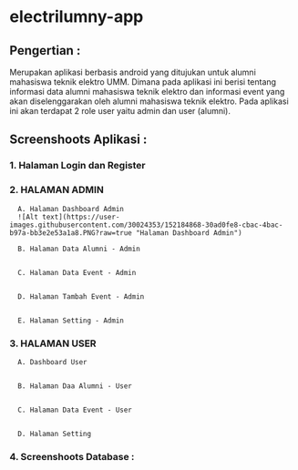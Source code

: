 # electrilumny-app

## Pengertian :
Merupakan aplikasi berbasis android yang ditujukan untuk alumni mahasiswa teknik elektro UMM. Dimana pada aplikasi ini berisi tentang informasi data alumni mahasiswa teknik elektro dan informasi event yang akan diselenggarakan oleh alumni mahasiswa teknik elektro.  Pada aplikasi ini akan terdapat 2 role user yaitu admin dan user (alumni).

## Screenshoots Aplikasi :

### 1. Halaman Login dan Register

### 2. HALAMAN ADMIN

      A. Halaman Dashboard Admin
      ![Alt text](https://user-images.githubusercontent.com/30024353/152184868-30ad0fe8-cbac-4bac-b97a-bb3e2e53a1a8.PNG?raw=true "Halaman Dashboard Admin")

      B. Halaman Data Alumni - Admin


      C. Halaman Data Event - Admin


      D. Halaman Tambah Event - Admin


      E. Halaman Setting - Admin
   
### 3. HALAMAN USER

      A. Dashboard User


      B. Halaman Daa Alumni - User


      C. Halaman Data Event - User


      D. Halaman Setting
      
### 4. Screenshoots Database :


